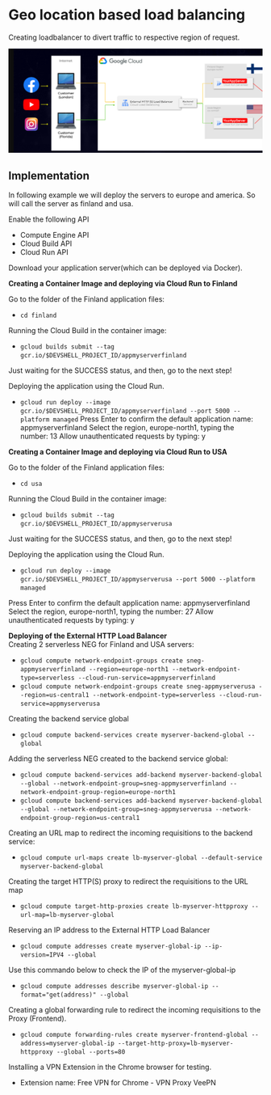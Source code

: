 # Geo location based load balancing
Creating loadbalancer to divert traffic to respective region of request.

![](design.png)

## Implementation
In following example we will deploy the servers to europe and america. So will call the server as finland and usa.

Enable the following API
- Compute Engine API
- Cloud Build API
- Cloud Run API

Download your application server(which can be deployed via Docker).

**Creating a Container Image and deploying via Cloud Run to Finland**

Go to the folder of the Finland application files:
- `cd finland`

Running the Cloud Build in the container image:
- `gcloud builds submit --tag gcr.io/$DEVSHELL_PROJECT_ID/appmyserverfinland`

Just waiting for the SUCCESS status, and then, go to the next step!

Deploying the application using the Cloud Run.
- `gcloud run deploy --image gcr.io/$DEVSHELL_PROJECT_ID/appmyserverfinland --port 5000 --platform managed`
Press Enter to confirm the default application name: appmyserverfinland
Select the region, europe-north1, typing the number: 13
Allow unauthenticated requests by typing:  y

**Creating a Container Image and deploying via Cloud Run to USA**

Go to the folder of the Finland application files:
- `cd usa`

Running the Cloud Build in the container image:
- `gcloud builds submit --tag gcr.io/$DEVSHELL_PROJECT_ID/appmyserverusa`

Just waiting for the SUCCESS status, and then, go to the next step!

Deploying the application using the Cloud Run.
- `gcloud run deploy --image gcr.io/$DEVSHELL_PROJECT_ID/appmyserverusa --port 5000 --platform managed`

Press Enter to confirm the default application name: appmyserverfinland
Select the region, europe-north1, typing the number: 27
Allow unauthenticated requests by typing:  y


**Deploying of the External HTTP Load Balancer**  
Creating 2 serverless NEG for Finland and USA servers:
- `gcloud compute network-endpoint-groups create sneg-appmyserverfinland --region=europe-north1 --network-endpoint-type=serverless --cloud-run-service=appmyserverfinland`
- `gcloud compute network-endpoint-groups create sneg-appmyserverusa --region=us-central1 --network-endpoint-type=serverless --cloud-run-service=appmyserverusa`

Creating the backend service global
- `gcloud compute backend-services create myserver-backend-global --global`

Adding the serverless NEG created to the backend service global:
- `gcloud compute backend-services add-backend myserver-backend-global --global --network-endpoint-group=sneg-appmyserverfinland --network-endpoint-group-region=europe-north1`
- `gcloud compute backend-services add-backend myserver-backend-global --global --network-endpoint-group=sneg-appmyserverusa --network-endpoint-group-region=us-central1`

Creating an URL map to redirect the incoming requisitions to the backend service:
- `gcloud compute url-maps create lb-myserver-global --default-service myserver-backend-global`

Creating the target HTTP(S) proxy to redirect the requisitions to the URL map
- `gcloud compute target-http-proxies create lb-myserver-httpproxy --url-map=lb-myserver-global`

Reserving an IP address to the External HTTP Load Balancer
- `gcloud compute addresses create myserver-global-ip --ip-version=IPV4 --global`

Use this commando below to check the IP of the myserver-global-ip
- `gcloud compute addresses describe myserver-global-ip --format="get(address)" --global`

Creating a global forwarding rule to redirect the incoming requisitions to the Proxy (Frontend).
- `gcloud compute forwarding-rules create myserver-frontend-global --address=myserver-global-ip --target-http-proxy=lb-myserver-httpproxy --global --ports=80`

Installing a VPN Extension in the Chrome browser for testing.
- Extension name: Free VPN for Chrome - VPN Proxy VeePN